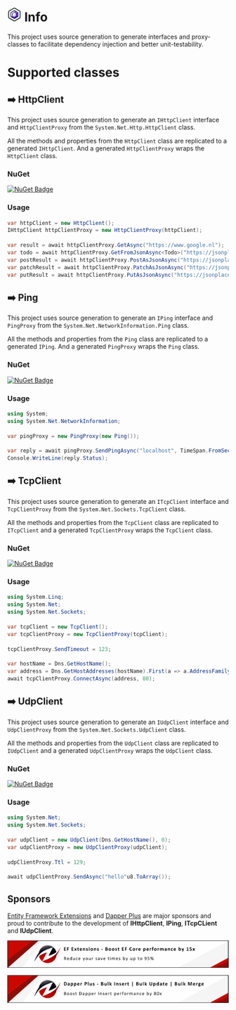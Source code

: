 # ![Icon](./resources/interfaces-icon_32x32.png) Info
This project uses source generation to generate interfaces and proxy-classes to facilitate dependency injection and better unit-testability.

# Supported classes

## ➡️ HttpClient
This project uses source generation to generate an `IHttpClient` interface and `HttpClientProxy` from the `System.Net.Http.HttpClient` class.

All the methods and properties from the `HttpClient` class are replicated to a generated `IHttpClient`. And a generated `HttpClientProxy` wraps the `HttpClient` class.

### NuGet
[![NuGet Badge](https://img.shields.io/nuget/v/IHttpClient)](https://www.nuget.org/packages/IHttpClient)

### Usage
``` c#
var httpClient = new HttpClient();
IHttpClient httpClientProxy = new HttpClientProxy(httpClient); 

var result = await httpClientProxy.GetAsync("https://www.google.nl");
var todo = await httpClientProxy.GetFromJsonAsync<Todo>("https://jsonplaceholder.typicode.com/todos/1");
var postResult = await httpClientProxy.PostAsJsonAsync("https://jsonplaceholder.typicode.com/todos", new Todo { Id = 123 });
var patchResult = await httpClientProxy.PatchAsJsonAsync("https://jsonplaceholder.typicode.com/todos/1", new Todo { Id = 400 });
var putResult = await httpClientProxy.PutAsJsonAsync("https://jsonplaceholder.typicode.com/todos/1", new Todo { Id = 444 });
```

## ➡️ Ping
This project uses source generation to generate an `IPing` interface and `PingProxy` from the `System.Net.NetworkInformation.Ping` class.

All the methods and properties from the `Ping` class are replicated to a generated `IPing`. And a generated `PingProxy` wraps the `Ping` class.

### NuGet
[![NuGet Badge](https://img.shields.io/nuget/v/IPing)](https://www.nuget.org/packages/IPing)

### Usage
``` c#
using System;
using System.Net.NetworkInformation;

var pingProxy = new PingProxy(new Ping());

var reply = await pingProxy.SendPingAsync("localhost", TimeSpan.FromSeconds(1));
Console.WriteLine(reply.Status);
```


## ➡️ TcpClient
This project uses source generation to generate an `ITcpClient` interface and `TcpClientProxy` from the `System.Net.Sockets.TcpClient` class.

All the methods and properties from the `TcpClient` class are replicated to `ITcpClient` and a generated `TcpClientProxy` wraps the `TcpClient` class.

### NuGet
[![NuGet Badge](https://img.shields.io/nuget/v/ITcpClient)](https://www.nuget.org/packages/ITcpClient)

### Usage
``` c#
using System.Linq;
using System.Net;
using System.Net.Sockets;

var tcpClient = new TcpClient();
var tcpClientProxy = new TcpClientProxy(tcpClient);

tcpClientProxy.SendTimeout = 123;

var hostName = Dns.GetHostName();
var address = Dns.GetHostAddresses(hostName).First(a => a.AddressFamily == AddressFamily.InterNetwork);
await tcpClientProxy.ConnectAsync(address, 80);
```

## ➡️ UdpClient
This project uses source generation to generate an `IUdpClient` interface and `UdpClientProxy` from the `System.Net.Sockets.UdpClient` class.

All the methods and properties from the `UdpClient` class are replicated to `IUdpClient` and a generated `UdpClientProxy` wraps the `UdpClient` class.

### NuGet
[![NuGet Badge](https://img.shields.io/nuget/v/IUdpClient)](https://www.nuget.org/packages/IUdpClient)

### Usage
``` c#
using System.Net;
using System.Net.Sockets;

var udpClient = new UdpClient(Dns.GetHostName(), 0);
var udpClientProxy = new UdpClientProxy(udpClient);

udpClientProxy.Ttl = 129;

await udpClientProxy.SendAsync("hello"u8.ToArray());
```

## Sponsors

[Entity Framework Extensions](https://entityframework-extensions.net/?utm_source=StefH) and [Dapper Plus](https://dapper-plus.net/?utm_source=StefH) are major sponsors and proud to contribute to the development of **IHttpClient**, **IPing**, **ITcpCLient** and **IUdpClient**.

[![Entity Framework Extensions](https://raw.githubusercontent.com/StefH/resources/main/sponsor/entity-framework-extensions-sponsor.png)](https://entityframework-extensions.net/bulk-insert?utm_source=StefH)

[![Dapper Plus](https://raw.githubusercontent.com/StefH/resources/main/sponsor/dapper-plus-sponsor.png)](https://dapper-plus.net/bulk-insert?utm_source=StefH)